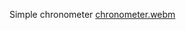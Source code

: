 Simple chronometer
[chronometer.webm](https://github.com/esranas/Chronometer/assets/69365543/9faad55d-c85e-4a8f-b5b9-b0d45424aa16)
